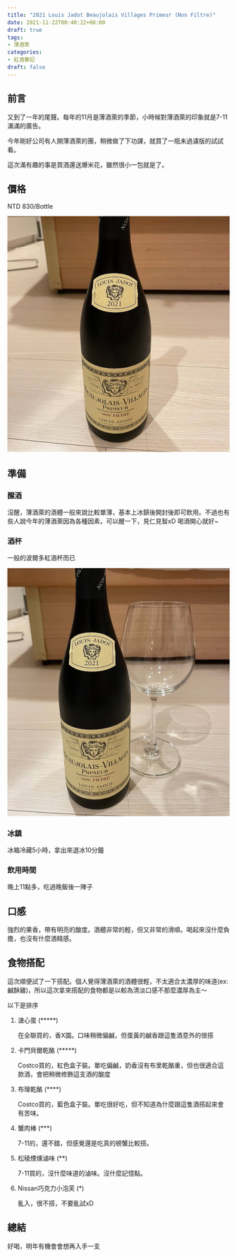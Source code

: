 ```yaml
---
title: "2021 Louis Jadot Beaujolais Villages Primeur (Non Filtre)"
date: 2021-11-22T00:40:22+08:00
draft: true
tags:
- 薄酒萊
categories:
- 紅酒筆記
draft: false
---
```

## 前言

又到了一年的尾聲。每年的11月是薄酒萊的季節，小時候對薄酒萊的印象就是7-11滿滿的廣告。

今年剛好公司有人開薄酒萊的團，稍微做了下功課，就買了一瓶未過濾版的試試看。

這次滿有趣的事是買酒還送爆米花，雖然很小一包就是了。

## 價格

NTD 830/Bottle

![wine.jpeg](wine.jpeg)

## 準備

### 醒酒

沒醒，薄酒萊的酒體一般來說比較單薄，基本上冰鎮後開封後即可飲用。不過也有些人說今年的薄酒萊因為各種因素，可以醒一下，見仁見智xD 喝酒開心就好~

### 酒杯

一般的波爾多紅酒杯而已

![cup.jpeg](cup.jpeg)

### 冰鎮

冰箱冷藏5小時，拿出來退冰10分鐘

### 飲用時間

晚上11點多，吃過晚飯後一陣子

## 口感

強烈的果香，帶有明亮的酸度。酒體非常的輕，但又非常的滑順。喝起來沒什麼負擔，也沒有什麼酒精感。

## 食物搭配

這次順便試了一下搭配。個人覺得薄酒萊的酒體很輕，不太適合太濃厚的味道(ex: 鹹酥雞)，所以這次拿來搭配的食物都是以較為清淡口感不那麼濃厚為主～

以下是排序

1. 溏心蛋 (*****)
    
    在全聯買的，香X園。口味稍微偏鹹，但蛋黃的鹹香跟這隻酒意外的很搭

2. 卡門貝爾乾酪 (*****)
    
    Costco買的，紅色盒子裝。單吃偏鹹，奶香沒有布里乾酪重，但也很適合這款酒，會把稍微修飾這支酒的酸度

3. 布理乾酪 (****)
    
    Costco買的，藍色盒子裝。單吃很好吃，但不知道為什麼跟這隻酒搭起來會有苦味。

4. 蟹肉棒 (***)

    7-11的，還不錯，但感覺還是吃真的螃蟹比較搭。

5. 松稜煙燻滷味 (**)

    7-11買的，沒什麼味道的滷味。沒什麼記憶點。

6. Nissan巧克力小泡芙 (*)

    亂入，很不搭，不要亂試xD

## 總結
好喝，明年有機會會想再入手一支